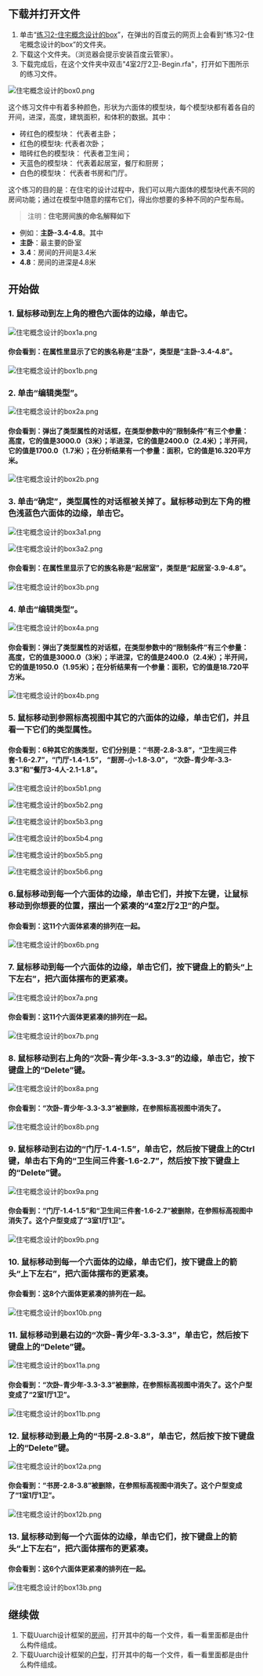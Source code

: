 ## 下载并打开文件

1. 单击“[练习2-住宅概念设计的box](http://pan.baidu.com/s/1pKchJpp)”，在弹出的百度云的网页上会看到“练习2-住宅概念设计的box”的文件夹。
2. 下载这个文件夹。（浏览器会提示安装百度云管家）。
3. 下载完成后，在这个文件夹中双击"4室2厅2卫-Begin.rfa"，打开如下图所示的练习文件。

![住宅概念设计的box0.png](/images/住宅概念设计的box/住宅概念设计的box0.png)

这个练习文件中有着多种颜色，形状为六面体的模型块，每个模型块都有着各自的开间，进深，高度，建筑面积，和体积的数据。其中：

- 砖红色的模型块： 代表者主卧；
- 红色的模型块: 代表者次卧；
- 暗砖红色的模型块： 代表者卫生间；
- 天蓝色的模型块： 代表着起居室，餐厅和厨房；
- 白色的模型块： 代表者书房和门厅。

这个练习的目的是：在住宅的设计过程中，我们可以用六面体的模型块代表不同的房间功能；通过在模型中随意的摆布它们，得出你想要的多种不同的户型布局。


> 注明：**住宅房间族的命名解释如下**
> 
- 例如：**主卧-3.4-4.8**。其中
- **主卧**：最主要的卧室
- **3.4**：房间的开间是3.4米
- **4.8**：房间的进深是4.8米


## 开始做

### 1. 鼠标移动到左上角的橙色六面体的边缘，单击它。

![住宅概念设计的box1a.png](/images/住宅概念设计的box/住宅概念设计的box1a.png)

#### 你会看到：在属性里显示了它的族名称是“主卧”，类型是“主卧-3.4-4.8”。

![住宅概念设计的box1b.png](/images/住宅概念设计的box/住宅概念设计的box1b.png)

### 2. 单击“编辑类型”。

![住宅概念设计的box2a.png](/images/住宅概念设计的box/住宅概念设计的box2a.png)

#### 你会看到：弹出了类型属性的对话框，在类型参数中的“限制条件”有三个参量：高度，它的值是3000.0（3米）；半进深，它的值是2400.0（2.4米）；半开间，它的值是1700.0（1.7米）；在分析结果有一个参量：面积，它的值是16.320平方米。

![住宅概念设计的box2b.png](/images/住宅概念设计的box/住宅概念设计的box2b.png)

### 3. 单击“确定”，类型属性的对话框被关掉了。鼠标移动到左下角的橙色浅蓝色六面体的边缘，单击它。

![住宅概念设计的box3a1.png](/images/住宅概念设计的box/住宅概念设计的box3a1.png)

![住宅概念设计的box3a2.png](/images/住宅概念设计的box/住宅概念设计的box3a2.png)

#### 你会看到：在属性里显示了它的族名称是“起居室”，类型是“起居室-3.9-4.8”。

![住宅概念设计的box3b.png](/images/住宅概念设计的box/住宅概念设计的box3b.png)

### 4. 单击“编辑类型”。

![住宅概念设计的box4a.png](/images/住宅概念设计的box/住宅概念设计的box4a.png)

#### 你会看到：弹出了类型属性的对话框，在类型参数中的“限制条件”有三个参量：高度，它的值是3000.0（3米）；半进深，它的值是2400.0（2.4米）；半开间，它的值是1950.0（1.95米）；在分析结果有一个参量：面积，它的值是18.720平方米。

![住宅概念设计的box4b.png](/images/住宅概念设计的box/住宅概念设计的box4b.png)

### 5. 鼠标移动到参照标高视图中其它的六面体的边缘，单击它们，并且看一下它们的类型属性。

#### 你会看到：6种其它的族类型，它们分别是：“书房-2.8-3.8”，“卫生间三件套-1.6-2.7”，“门厅-1.4-1.5”， “厨房-小-1.8-3.0”， “次卧-青少年-3.3-3.3”和“餐厅3-4人-2.1-1.8”。

![住宅概念设计的box5b1.png](/images/住宅概念设计的box/住宅概念设计的box5b1.png)

![住宅概念设计的box5b2.png](/images/住宅概念设计的box/住宅概念设计的box5b2.png)

![住宅概念设计的box5b3.png](/images/住宅概念设计的box/住宅概念设计的box5b3.png)

![住宅概念设计的box5b4.png](/images/住宅概念设计的box/住宅概念设计的box5b4.png)

![住宅概念设计的box5b5.png](/images/住宅概念设计的box/住宅概念设计的box5b5.png)

![住宅概念设计的box5b6.png](/images/住宅概念设计的box/住宅概念设计的box5b6.png)

### 6.鼠标移动到每一个六面体的边缘，单击它们，并按下左键，让鼠标移动到你想要的位置，摆出一个紧凑的“4室2厅2卫”的户型。

#### 你会看到：这11个六面体紧凑的排列在一起。

![住宅概念设计的box6b.png](/images/住宅概念设计的box/住宅概念设计的box6b.png)

### 7. 鼠标移动到每一个六面体的边缘，单击它们，按下键盘上的箭头“上下左右”，把六面体摆布的更紧凑。

![住宅概念设计的box7a.png](/images/住宅概念设计的box/住宅概念设计的box7a.png)

#### 你会看到：这11个六面体更紧凑的排列在一起。

![住宅概念设计的box7b.png](/images/住宅概念设计的box/住宅概念设计的box7b.png)

### 8. 鼠标移动到右上角的“次卧-青少年-3.3-3.3”的边缘，单击它，按下键盘上的“Delete”键。

![住宅概念设计的box8a.png](/images/住宅概念设计的box/住宅概念设计的box8a.png)

#### 你会看到：“次卧-青少年-3.3-3.3”被删除，在参照标高视图中消失了。

![住宅概念设计的box8b.png](/images/住宅概念设计的box/住宅概念设计的box8b.png)

### 9. 鼠标移动到右边的“门厅-1.4-1.5”，单击它，然后按下键盘上的Ctrl键，单击右下角的“卫生间三件套-1.6-2.7”，然后按下按下键盘上的“Delete”键。

![住宅概念设计的box9a.png](/images/住宅概念设计的box/住宅概念设计的box9a.png)

#### 你会看到：“门厅-1.4-1.5”和“卫生间三件套-1.6-2.7”被删除，在参照标高视图中消失了。这个户型变成了“3室1厅1卫”。

![住宅概念设计的box9b.png](/images/住宅概念设计的box/住宅概念设计的box9b.png)

### 10. 鼠标移动到每一个六面体的边缘，单击它们，按下键盘上的箭头“上下左右”，把六面体摆布的更紧凑。

#### 你会看到：这8个六面体更紧凑的排列在一起。

![住宅概念设计的box10b.png](/images/住宅概念设计的box/住宅概念设计的box10b.png)

### 11. 鼠标移动到最右边的“次卧-青少年-3.3-3.3”，单击它，然后按下键盘上的“Delete”键。

![住宅概念设计的box11a.png](/images/住宅概念设计的box/住宅概念设计的box11a.png)

#### 你会看到：“次卧-青少年-3.3-3.3”被删除，在参照标高视图中消失了。这个户型变成了“2室1厅1卫”。

![住宅概念设计的box11b.png](/images/住宅概念设计的box/住宅概念设计的box11b.png)

### 12. 鼠标移动到最上角的“书房-2.8-3.8”，单击它，然后按下按下键盘上的“Delete”键。

![住宅概念设计的box12a.png](/images/住宅概念设计的box/住宅概念设计的box12a.png)

#### 你会看到：“书房-2.8-3.8”被删除，在参照标高视图中消失了。这个户型变成了“1室1厅1卫”。

![住宅概念设计的box12b.png](/images/住宅概念设计的box/住宅概念设计的box12b.png)

### 13. 鼠标移动到每一个六面体的边缘，单击它们，按下键盘上的箭头“上下左右”，把六面体摆布的更紧凑。

#### 你会看到：这6个六面体更紧凑的排列在一起。

![住宅概念设计的box13b.png](/images/住宅概念设计的box/住宅概念设计的box13b.png)

## 继续做

1. 下载Uuarch设计框架的[房间](http://pan.baidu.com/s/1boZl6qj)，打开其中的每一个文件，看一看里面都是由什么构件组成。
2. 下载Uuarch设计框架的[户型](http://pan.baidu.com/s/1hrN6cxY)，打开其中的每一个文件，看一看里面都是由什么构件组成。

